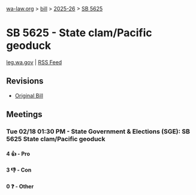 [wa-law.org](/) > [bill](/bill/) > [2025-26](/bill/2025-26/) > [SB 5625](/bill/2025-26/sb/5625/)

# SB 5625 - State clam/Pacific geoduck
[leg.wa.gov](https://app.leg.wa.gov/billsummary?BillNumber=5625&Year=2025&Initiative=false) | [RSS Feed](./rss.xml)

## Revisions
* [Original Bill](1/)

## Meetings
### Tue 02/18 01:30 PM - State Government & Elections (SGE): SB 5625 State clam/Pacific geoduck
#### 4 👍 - Pro

#### 3 👎 - Con

#### 0 ❓ - Other
